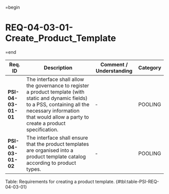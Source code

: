 =begin

# REQ-04-03-01-Create_Product_Template

=end

| Req. ID | Description | Comment / Understanding | Category |
| ------- | ----------- | ----------------------- | -------- |
| __PSI-04-03-01-01__ | The interface shall allow the governance to register a product template (with static and dynamic fields) to a PSS, containing all the necessary information that would allow a party to create a product specification. | - | POOLING |
| __PSI-04-03-01-02__ | The interface shall ensure that the product templates are organised into a product template catalog according to product types. | - | POOLING |

Table: Requirements for creating a product template. {#tbl:table-PSI-REQ-04-03-01}
